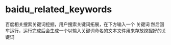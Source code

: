 # baidu_related_keywords
百度相关搜索关键词挖掘，用户搜索关键词拓展，在下方输入一个 关键词 然后回车运行，运行完成后会生成一个以输入关键词命名的文本文件用来存放挖掘好的关键词
